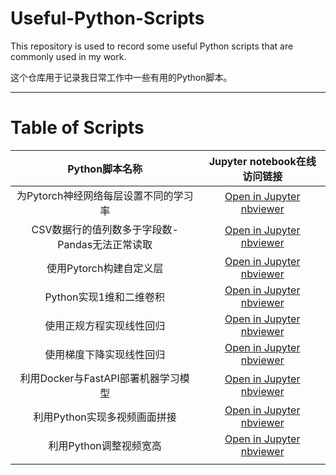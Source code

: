 # Useful-Python-Scripts

This repository is used to record some useful Python scripts that are commonly used in my work.

这个仓库用于记录我日常工作中一些有用的Python脚本。

---

# Table of Scripts

|                 Python脚本名称                 |                                                                                                                  Jupyter notebook在线访问链接                                                                                                                  |
| :--------------------------------------------: | :-------------------------------------------------------------------------------------------------------------------------------------------------------------------------------------------------------------------------------------------------------------: |
|     为Pytorch神经网络每层设置不同的学习率     |                                 [Open in Jupyter nbviewer](https://nbviewer.jupyter.org/urls/raw.githubusercontent.com/YaoXiao-CS/Useful-Python-Scripts/main/Scripts_folder/Different_learningRete_for_eachLayer_of_Pytorch.ipynb)                                 |
| CSV数据行的值列数多于字段数-Pandas无法正常读取 |                                  [Open in Jupyter nbviewer](https://nbviewer.jupyter.org/urls/raw.githubusercontent.com/YaoXiao-CS/Useful-Python-Scripts/main/Scripts_folder/CSV数据行的列数多于字段数-Pandas无法正常读取.ipynb)                                  |
|            使用Pytorch构建自定义层            |                                             [Open in Jupyter nbviewer](https://nbviewer.jupyter.org/urls/raw.githubusercontent.com/YaoXiao-CS/Useful-Python-Scripts/main/Scripts_folder/使用Pytorch构建自定义层.ipynb)                                             |
|            Python实现1维和二维卷积            |                     [Open in Jupyter nbviewer](https://nbviewer.jupyter.org/urls/raw.githubusercontent.com/YaoXiao-CS/Useful-Python-Scripts/main/Scripts_folder/Python%E5%AE%9E%E7%8E%B01%E7%BB%B4%E5%92%8C2%E7%BB%B4%E5%8D%B7%E7%A7%AF.ipynb)                     |
|            使用正规方程实现线性回归            |                                           [Open in Jupyter nbviewer](https://nbviewer.jupyter.org/urls/raw.githubusercontent.com/YaoXiao-CS/Useful-Python-Scripts/main/Scripts_folder/ML-使用正规方程实现线性回归.ipynb)                                           |
|            使用梯度下降实现线性回归            | [Open in Jupyter nbviewer](https://nbviewer.jupyter.org/urls/raw.githubusercontent.com/YaoXiao-CS/Useful-Python-Scripts/main/Scripts_folder/ML-%E4%BD%BF%E7%94%A8%E6%A2%AF%E5%BA%A6%E4%B8%8B%E9%99%8D%E5%AE%9E%E7%8E%B0%E7%BA%BF%E6%80%A7%E5%9B%9E%E5%BD%92.ipynb) |
|      利用Docker与FastAPI部署机器学习模型      |                  [Open in Jupyter nbviewer](https://nbviewer.jupyter.org/urls/raw.githubusercontent.com/YaoXiao-CS/Useful-Python-Scripts/main/Scripts_folder/ML-利用Docker与FastAPI部署机器学习模型/ML-利用Docker与FastAPI部署机器学习模型.ipynb)                  |
|          利用Python实现多视频画面拼接          |                                    [Open in Jupyter nbviewer](https://nbviewer.jupyter.org/urls/raw.githubusercontent.com/YaoXiao-CS/Useful-Python-Scripts/main/Scripts_folder/利用Python实现多视频画面拼接/Main_Scripts.ipynb)                                    |
|             利用Python调整视频宽高             |                                           [Open in Jupyter nbviewer](https://nbviewer.org/urls/raw.githubusercontent.com/YaoXiao-CS/Useful-Python-Scripts/main/Scripts_folder/利用Python调整视频宽高/Main_Script.ipynb)                                           |
|                                                |                                                                                                                                                                                                                                                                |
